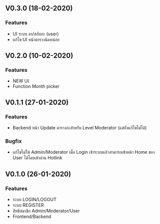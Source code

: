 ﻿## V0.3.0 (18-02-2020)

### Features
* UI ระบบ ลา/สลับกะ (user)
* แก้ไข UI หน้าตารางนิดหน่อย

## V0.2.0 (10-02-2020)

### Features
* NEW UI
* Function Month picker

## V0.1.1 (27-01-2020)

### Features
* Backend หน้า Update ตารางกะสำหรับ Level Moderator (แต่ยังแก้ไขไม่ได้)

### Bugfix
* แก้ไขไม่ให้ Admin/Moderator เมื่อ Login เข้าระบบแล้วสามารถเข้าหน้า Home ของ User ได้โดยเข้าผ่าน Hotlink

## V0.1.0 (26-01-2020)

### Features
* ระบบ LOGIN/LOGOUT
* ระบบ REGISTER
* สิทธิสมาชิก Admin/Moderator/User
* Frontend/Backend
